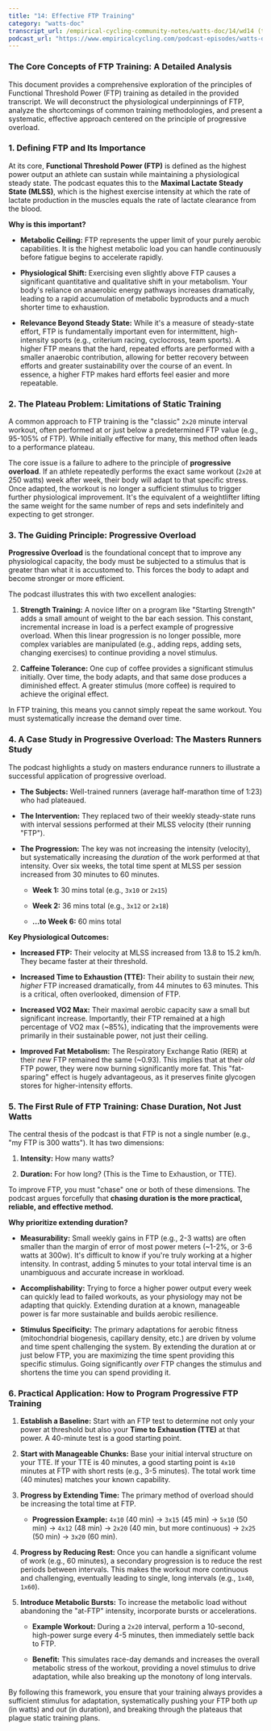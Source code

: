```yaml
---
title: "14: Effective FTP Training"
category: "watts-doc"
transcript_url: /empirical-cycling-community-notes/watts-doc/14/wd14 (transcribed on 08-Aug-2025 10-49-55).txt
podcast_url: "https://www.empiricalcycling.com/podcast-episodes/watts-doc-14-effective-ftp-training"
---
```


### The Core Concepts of FTP Training: A Detailed Analysis

This document provides a comprehensive exploration of the principles of Functional Threshold Power (FTP) training as detailed in the provided transcript. We will deconstruct the physiological underpinnings of FTP, analyze the shortcomings of common training methodologies, and present a systematic, effective approach centered on the principle of progressive overload.

### 1. Defining FTP and Its Importance

At its core, **Functional Threshold Power (FTP)** is defined as the highest power output an athlete can sustain while maintaining a physiological steady state. The podcast equates this to the **Maximal Lactate Steady State (MLSS)**, which is the highest exercise intensity at which the rate of lactate production in the muscles equals the rate of lactate clearance from the blood.

**Why is this important?**

-   **Metabolic Ceiling:** FTP represents the upper limit of your purely aerobic capabilities. It is the highest metabolic load you can handle continuously before fatigue begins to accelerate rapidly.
    
-   **Physiological Shift:** Exercising even slightly above FTP causes a significant quantitative and qualitative shift in your metabolism. Your body's reliance on anaerobic energy pathways increases dramatically, leading to a rapid accumulation of metabolic byproducts and a much shorter time to exhaustion.
    
-   **Relevance Beyond Steady State:** While it's a measure of steady-state effort, FTP is fundamentally important even for intermittent, high-intensity sports (e.g., criterium racing, cyclocross, team sports). A higher FTP means that the hard, repeated efforts are performed with a smaller anaerobic contribution, allowing for better recovery between efforts and greater sustainability over the course of an event. In essence, a higher FTP makes hard efforts feel easier and more repeatable.
    

### 2. The Plateau Problem: Limitations of Static Training

A common approach to FTP training is the "classic" `2x20` minute interval workout, often performed at or just below a predetermined FTP value (e.g., 95-105% of FTP). While initially effective for many, this method often leads to a performance plateau.

The core issue is a failure to adhere to the principle of **progressive overload**. If an athlete repeatedly performs the exact same workout (`2x20` at 250 watts) week after week, their body will adapt to that specific stress. Once adapted, the workout is no longer a sufficient stimulus to trigger further physiological improvement. It's the equivalent of a weightlifter lifting the same weight for the same number of reps and sets indefinitely and expecting to get stronger.

### 3. The Guiding Principle: Progressive Overload

**Progressive Overload** is the foundational concept that to improve any physiological capacity, the body must be subjected to a stimulus that is greater than what it is accustomed to. This forces the body to adapt and become stronger or more efficient.

The podcast illustrates this with two excellent analogies:

1.  **Strength Training:** A novice lifter on a program like "Starting Strength" adds a small amount of weight to the bar each session. This constant, incremental increase in load is a perfect example of progressive overload. When this linear progression is no longer possible, more complex variables are manipulated (e.g., adding reps, adding sets, changing exercises) to continue providing a novel stimulus.
    
2.  **Caffeine Tolerance:** One cup of coffee provides a significant stimulus initially. Over time, the body adapts, and that same dose produces a diminished effect. A greater stimulus (more coffee) is required to achieve the original effect.
    

In FTP training, this means you cannot simply repeat the same workout. You must systematically increase the demand over time.

### 4. A Case Study in Progressive Overload: The Masters Runners Study

The podcast highlights a study on masters endurance runners to illustrate a successful application of progressive overload.

-   **The Subjects:** Well-trained runners (average half-marathon time of 1:23) who had plateaued.
    
-   **The Intervention:** They replaced two of their weekly steady-state runs with interval sessions performed at their MLSS velocity (their running "FTP").
    
-   **The Progression:** The key was not increasing the intensity (velocity), but systematically increasing the _duration_ of the work performed at that intensity. Over six weeks, the total time spent at MLSS per session increased from 30 minutes to 60 minutes.
    
    -   **Week 1:** 30 mins total (e.g., `3x10` or `2x15`)
        
    -   **Week 2:** 36 mins total (e.g., `3x12` or `2x18`)
        
    -   **...to Week 6:** 60 mins total
        

**Key Physiological Outcomes:**

-   **Increased FTP:** Their velocity at MLSS increased from 13.8 to 15.2 km/h. They became faster at their threshold.
    
-   **Increased Time to Exhaustion (TTE):** Their ability to sustain their _new, higher_ FTP increased dramatically, from 44 minutes to 63 minutes. This is a critical, often overlooked, dimension of FTP.
    
-   **Increased VO2 Max:** Their maximal aerobic capacity saw a small but significant increase. Importantly, their FTP remained at a high percentage of VO2 max (~85%), indicating that the improvements were primarily in their sustainable power, not just their ceiling.
    
-   **Improved Fat Metabolism:** The Respiratory Exchange Ratio (RER) at their _new_ FTP remained the same (~0.93). This implies that at their _old_ FTP power, they were now burning significantly more fat. This "fat-sparing" effect is hugely advantageous, as it preserves finite glycogen stores for higher-intensity efforts.
    

### 5. The First Rule of FTP Training: Chase Duration, Not Just Watts

The central thesis of the podcast is that FTP is not a single number (e.g., "my FTP is 300 watts"). It has two dimensions:

1.  **Intensity:** How many watts?
    
2.  **Duration:** For how long? (This is the Time to Exhaustion, or TTE).
    

To improve FTP, you must "chase" one or both of these dimensions. The podcast argues forcefully that **chasing duration is the more practical, reliable, and effective method.**

**Why prioritize extending duration?**

-   **Measurability:** Small weekly gains in FTP (e.g., 2-3 watts) are often smaller than the margin of error of most power meters (~1-2%, or 3-6 watts at 300w). It's difficult to know if you're truly working at a higher intensity. In contrast, adding 5 minutes to your total interval time is an unambiguous and accurate increase in workload.
    
-   **Accomplishability:** Trying to force a higher power output every week can quickly lead to failed workouts, as your physiology may not be adapting that quickly. Extending duration at a known, manageable power is far more sustainable and builds aerobic resilience.
    
-   **Stimulus Specificity:** The primary adaptations for aerobic fitness (mitochondrial biogenesis, capillary density, etc.) are driven by volume and time spent challenging the system. By extending the duration at or just below FTP, you are maximizing the time spent providing this specific stimulus. Going significantly _over_ FTP changes the stimulus and shortens the time you can spend providing it.
    

### 6. Practical Application: How to Program Progressive FTP Training

1.  **Establish a Baseline:** Start with an FTP test to determine not only your power at threshold but also your **Time to Exhaustion (TTE)** at that power. A 40-minute test is a good starting point.
    
2.  **Start with Manageable Chunks:** Base your initial interval structure on your TTE. If your TTE is 40 minutes, a good starting point is `4x10` minutes at FTP with short rests (e.g., 3-5 minutes). The total work time (40 minutes) matches your known capability.
    
3.  **Progress by Extending Time:** The primary method of overload should be increasing the total time at FTP.
    
    -   **Progression Example:**  `4x10` (40 min) -> `3x15` (45 min) -> `5x10` (50 min) -> `4x12` (48 min) -> `2x20` (40 min, but more continuous) -> `2x25` (50 min) -> `3x20` (60 min).
        
4.  **Progress by Reducing Rest:** Once you can handle a significant volume of work (e.g., 60 minutes), a secondary progression is to reduce the rest periods between intervals. This makes the workout more continuous and challenging, eventually leading to single, long intervals (e.g., `1x40`, `1x60`).
    
5.  **Introduce Metabolic Bursts:** To increase the metabolic load without abandoning the "at-FTP" intensity, incorporate bursts or accelerations.
    
    -   **Example Workout:** During a `2x20` interval, perform a 10-second, high-power surge every 4-5 minutes, then immediately settle back to FTP.
        
    -   **Benefit:** This simulates race-day demands and increases the overall metabolic stress of the workout, providing a novel stimulus to drive adaptation, while also breaking up the monotony of long intervals.
        

By following this framework, you ensure that your training always provides a sufficient stimulus for adaptation, systematically pushing your FTP both _up_ (in watts) and _out_ (in duration), and breaking through the plateaus that plague static training plans.